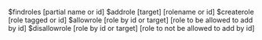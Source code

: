 $findroles [partial name or id]
$addrole [target] [rolename or id]
$createrole [role tagged or id]
$allowrole [role by id or target] [role to be allowed to add by id]
$disallowrole [role by id or target] [role to not be allowed to add by id]